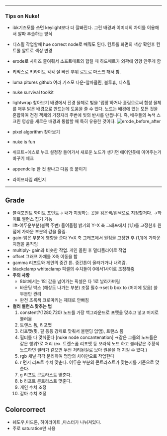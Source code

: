 ***

### Tips on Nuke!
- ibk기즈모를 쓰면 keylight보다 더 잘빠진다. 그린 배경과 이미지의 차이를 이용해서 알파 추출하는 방식
- 디스필 작업할때 hue correct node로 빼줘도 된다. 컨트롤 화면의 색상 확인후 컨트롤 알트로 색상 변경
- erode로 사이즈 줄여줘서 소프트매트와 합칠 때 하드매트가 외곽에 영향 안주게 함


- 키믹스로 키라이트 각각 잘 빠진 부위 로토로 마스크 해서 함.
 - luma pitures github 여러 기즈모 다운-알파클린, 블루휴, 디스필
 - nuke survival toolkit
 - lightwrap 찾아보기
배경에서 전경 물체로 빛을 '랩핑'하거나 흘림으로써 합성 물체를 매우 밝은 배경으로 만드는데 도움을 줄 수 있다. 노드는 배경에 있는 모든 것을 혼합하여 전경 객체의 가장자리 주변에 빛의 반사를 만듭니다. 즉, 배우들의 녹색 스크린 영상을 새로운 배경과 통합할 때 특히 유용한 것이다.
![erode_before_after](https://user-images.githubusercontent.com/113075273/208232382-6b0baab7-e8a8-4bde-9f16-a2f6d0ca7a9c.gif)

 - pixel algorithm 찾아보기
 - nuke is fun
- 쉬프트+에스로 누크 설정창 들어가서 새로운 노드가 생기면 에이인풋에 이어주는거 바꾸기 체크
- appendclip 한 컷 끝나고 다음 컷 붙이기
- 라이프타임 레인지


*** 
## Grade

- 블랙포인트 화이트 포인트→ 내가 지정하는 곳을 검은색/흰색으로 지정할거다. →화이트 밸런스 잡기 가능
- lift-어두운부분(블랙 주변) 들어올림 밝기의 Y=X 축 그래프에서 (1,1)를 고정한후 원점에 가까운 부분의 값을 올림.
- gain-밝은 부분에 영향을 준다 Y=X 축 그래프에서 원점을 고정한 후 (1,1)에 가까운 지점을 움직임
- multiply- gain과 비슷한 작업. 게인 올린 후 멀티플라이로 작업
- offset 그래프 자체를 X축 이동을 함
- gamma 리프트와 게인의 중간 톤. 중간톤이 올라가거나 내려감.
- blackclamp whiteclamp 픽셀의 수치들이 0에서1사이로 조정해줌
- **주의 사항**
    - 8bit에서는 1의 값을 넘어가는 픽셀은 다 1로 날라가버림
    - 바운딩 박스 (해상도 나가는 부분) 조절 필수→set b box to (머지에 있음) 쓸 부분만 관리
    - 완전 초록색 크로마키는 제대로 안빠짐
- **컬러 밸런스 맞추는 법**
    1. constent?(1280,720) 노드를 가장 백그라운드로 포맷을 맞추고 넣고 머지로 불러옴
    2. 트랜스 폼, 리포맷
    3. 리포맷(핏, 필 등등 강제로 맞춰서 블렌딩 없앰), 트랜스 폼 
    4. 필터를 다 맞춰준다 [nuke node concantenation] →같은 그룹의 노드들은 같은 행위?로 처리 (ex. 트랜스폼 리포맷 등 보라색 노드 하고 블러같은 주황색 노드하면 필터가 같으면 두번 처리된걸로 보아 원본을 더 지킬 수 있다.)
    5. rgb 채널 각각 분리하여 명암의 차이만으로 작업한다
    6. r 먼저 리프트 수치 맞춘다. 어두운 부분의 콘트라스트가 맞는지를 기준으로 맞춘다.
    7. g 리프트 콘트라스트 맞춘다.
    8. b 리프트 콘트라스트 맞춘다.
    9. 게인 수치 조정
    10. 감마 수치 조정

## Colorcorrect

- 쉐도우,미드톤, 하이라이트 ,마스터가 나눠져있다.
- 주로 saturation만 사용




